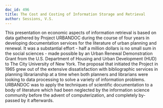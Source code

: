 ```yaml
---
doc_id: 496
title: The Cost and Costing of Information Storage and Retrieval
author: Sessions, V.S.
---
```


This presentation on economic aspects of information retrieval is based
on data gathered by Project URBANDOC during the course of four years in
developing documentation services for the literature of urban planning
and renewal.  It was a substantial effort - half a million dollars is
no small sum in the social sciences - made possible by an Urban Renewal
Demonstration Grant from the U.S. Department of Housing and Urban Development
(HUD) to The City University of New York.  The proposal that initiated the
Project in 1965 grew out of the extensive dissatisfaction with bibliographic
services in planning librarianship at a time when both planners and librarians
were looking to data processing to solve a variety of information problems.
URBANDOC was to apply the techniques of scientific documentation to a body of
literature which had been neglected by the information science community before
the advent of computerization, and completely by-passed by it afterwards.